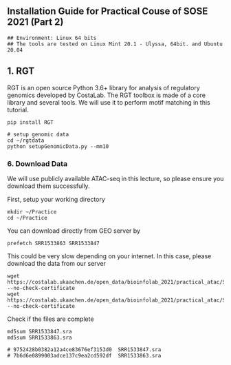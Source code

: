 ## Installation Guide for Practical Couse of SOSE 2021 (Part 2)

```terminal
## Environment: Linux 64 bits
## The tools are tested on Linux Mint 20.1 - Ulyssa, 64bit. and Ubuntu 20.04
```

## 1. RGT

RGT is an open source Python 3.6+ library for analysis of regulatory genomics developed by CostaLab. The RGT toolbox is made of a core library and several tools. We will use it to perform motif matching in this tutorial.

```terminal
pip install RGT

# setup genomic data
cd ~/rgtdata
python setupGenomicData.py --mm10
```

### 6. Download Data
We will use publicly available ATAC-seq in this lecture, so please ensure you download them successfully.

First, setup your working directory
```terminal
mkdir ~/Practice
cd ~/Practice
```

You can download directly from GEO server by
```terminal
prefetch SRR1533863 SRR1533847
```
This could be very slow depending on your internet. In this case, please download the data from our server
```terminal
wget https://costalab.ukaachen.de/open_data/bioinfolab_2021/practical_atac/SRR1533847.sra --no-check-certificate
wget https://costalab.ukaachen.de/open_data/bioinfolab_2021/practical_atac/SRR1533863.sra --no-check-certificate
```
Check if the files are complete
```terminal
md5sum SRR1533847.sra
md5sum SRR1533863.sra

# 9752428b0382a12a4ce83676ef3153d0  SRR1533847.sra
# 7b6d6e0899003adce137c9ea2cd592df  SRR1533863.sra
```

